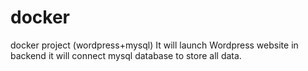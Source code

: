 # docker
docker project (wordpress+mysql)
It will launch Wordpress website in backend it will connect mysql database to store all data.
